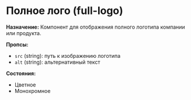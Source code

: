 # Полное лого (full-logo)

**Назначение:**
Компонент для отображения полного логотипа компании или продукта.

**Пропсы:**
- `src` (string): путь к изображению логотипа
- `alt` (string): альтернативный текст

**Состояния:**
- Цветное
- Монохромное 